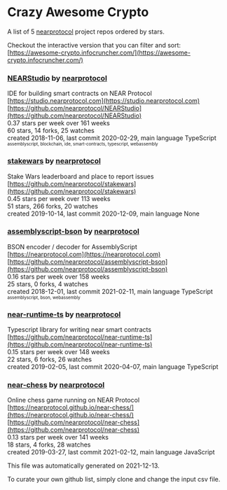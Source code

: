 # Crazy Awesome Crypto
A list of 5 [nearprotocol](https://github.com/nearprotocol) project repos ordered by stars.  

Checkout the interactive version that you can filter and sort: 
[https://awesome-crypto.infocruncher.com/](https://awesome-crypto.infocruncher.com/)  


### [NEARStudio](https://github.com/nearprotocol/NEARStudio) by [nearprotocol](https://github.com/nearprotocol)  
IDE for building smart contracts on NEAR Protocol  
[https://studio.nearprotocol.com](https://studio.nearprotocol.com)  
[https://github.com/nearprotocol/NEARStudio](https://github.com/nearprotocol/NEARStudio)  
0.37 stars per week over 161 weeks  
60 stars, 14 forks, 25 watches  
created 2018-11-06, last commit 2020-02-29, main language TypeScript  
<sub><sup>assemblyscript, blockchain, ide, smart-contracts, typescript, webassembly</sup></sub>


### [stakewars](https://github.com/nearprotocol/stakewars) by [nearprotocol](https://github.com/nearprotocol)  
Stake Wars leaderboard and place to report issues  
[https://github.com/nearprotocol/stakewars](https://github.com/nearprotocol/stakewars)  
0.45 stars per week over 113 weeks  
51 stars, 266 forks, 20 watches  
created 2019-10-14, last commit 2020-12-09, main language None  


### [assemblyscript-bson](https://github.com/nearprotocol/assemblyscript-bson) by [nearprotocol](https://github.com/nearprotocol)  
BSON encoder / decoder for AssemblyScript  
[https://nearprotocol.com](https://nearprotocol.com)  
[https://github.com/nearprotocol/assemblyscript-bson](https://github.com/nearprotocol/assemblyscript-bson)  
0.16 stars per week over 158 weeks  
25 stars, 0 forks, 4 watches  
created 2018-12-01, last commit 2021-02-11, main language TypeScript  
<sub><sup>assemblyscript, bson, webassembly</sup></sub>


### [near-runtime-ts](https://github.com/nearprotocol/near-runtime-ts) by [nearprotocol](https://github.com/nearprotocol)  
Typescript library for writing near smart contracts  
[https://github.com/nearprotocol/near-runtime-ts](https://github.com/nearprotocol/near-runtime-ts)  
0.15 stars per week over 148 weeks  
22 stars, 6 forks, 26 watches  
created 2019-02-05, last commit 2020-04-07, main language TypeScript  


### [near-chess](https://github.com/nearprotocol/near-chess) by [nearprotocol](https://github.com/nearprotocol)  
Online chess game running on NEAR Protocol  
[https://nearprotocol.github.io/near-chess/](https://nearprotocol.github.io/near-chess/)  
[https://github.com/nearprotocol/near-chess](https://github.com/nearprotocol/near-chess)  
0.13 stars per week over 141 weeks  
18 stars, 4 forks, 28 watches  
created 2019-03-27, last commit 2021-02-12, main language JavaScript  


This file was automatically generated on 2021-12-13.  

To curate your own github list, simply clone and change the input csv file.  